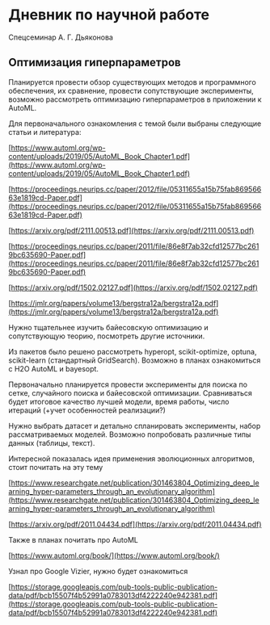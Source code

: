 # Дневник по научной работе
Спецсеминар А. Г. Дьяконова
## Оптимизация гиперпараметров
Планируется провести обзор существующих методов и программного обеспечения, их сравнение, провести сопутствующие эксперименты, возможно рассмотреть оптимизацию гиперпараметров в приложении к AutoML.

Для первоначального ознакомления с темой были выбраны следующие статьи и литература:

[https://www.automl.org/wp-content/uploads/2019/05/AutoML_Book_Chapter1.pdf](https://www.automl.org/wp-content/uploads/2019/05/AutoML_Book_Chapter1.pdf)

[https://proceedings.neurips.cc/paper/2012/file/05311655a15b75fab86956663e1819cd-Paper.pdf](https://proceedings.neurips.cc/paper/2012/file/05311655a15b75fab86956663e1819cd-Paper.pdf)

[https://arxiv.org/pdf/2111.00513.pdf](https://arxiv.org/pdf/2111.00513.pdf)

[https://proceedings.neurips.cc/paper/2011/file/86e8f7ab32cfd12577bc2619bc635690-Paper.pdf](https://proceedings.neurips.cc/paper/2011/file/86e8f7ab32cfd12577bc2619bc635690-Paper.pdf)

[https://arxiv.org/pdf/1502.02127.pdf](https://arxiv.org/pdf/1502.02127.pdf)

[https://jmlr.org/papers/volume13/bergstra12a/bergstra12a.pdf](https://jmlr.org/papers/volume13/bergstra12a/bergstra12a.pdf)

Нужно тщательнее изучить байесовскую оптимизацию и сопутствующую теорию, посмотреть другие источники.

Из пакетов было решено рассмотреть hyperopt, scikit-optimize, optuna, scikit-learn (стандартный GridSearch). Возможно в планах ознакомиться с H2O AutoML и bayesopt.

Первоначально планируется провести эксперименты для поиска по сетке, случайного поиска и байесовской оптимизации. Сравниваться будет итоговое качество лучшей модели, время работы, число итераций (+учет особенностей реализации?)

Нужно выбрать датасет и детально спланировать эксперименты, набор рассматриваемых моделей. Возможно попробовать различные типы данных (таблицы, текст).

Интересной показалась идея применения эволюционных алгоритмов, стоит почитать на эту тему

[https://www.researchgate.net/publication/301463804_Optimizing_deep_learning_hyper-parameters_through_an_evolutionary_algorithm](https://www.researchgate.net/publication/301463804_Optimizing_deep_learning_hyper-parameters_through_an_evolutionary_algorithm)

[https://arxiv.org/pdf/2011.04434.pdf](https://arxiv.org/pdf/2011.04434.pdf)

Также в планах почитать про AutoML

[https://www.automl.org/book/](https://www.automl.org/book/)

Узнал про Google Vizier, нужно будет ознакомиться

[https://storage.googleapis.com/pub-tools-public-publication-data/pdf/bcb15507f4b52991a0783013df4222240e942381.pdf](https://storage.googleapis.com/pub-tools-public-publication-data/pdf/bcb15507f4b52991a0783013df4222240e942381.pdf)
